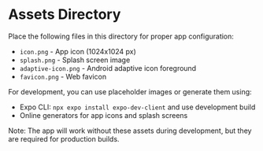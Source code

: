# Assets Directory

Place the following files in this directory for proper app configuration:

- `icon.png` - App icon (1024x1024 px)
- `splash.png` - Splash screen image
- `adaptive-icon.png` - Android adaptive icon foreground
- `favicon.png` - Web favicon

For development, you can use placeholder images or generate them using:
- Expo CLI: `npx expo install expo-dev-client` and use development build
- Online generators for app icons and splash screens

Note: The app will work without these assets during development, but they are required for production builds.